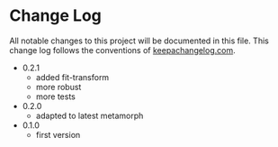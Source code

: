 # Change Log
All notable changes to this project will be documented in this file. This change log follows the conventions of [keepachangelog.com](http://keepachangelog.com/).
* 0.2.1 
  * added fit-transform
  * more robust
  * more tests 
* 0.2.0 
  * adapted to latest metamorph
* 0.1.0 
  * first version

